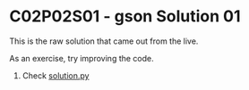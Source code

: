 # C02P02S01 - gson Solution 01

This is the raw solution that came out from the live.

As an exercise, try improving the code.

1. Check [solution.py](./solution.py)
